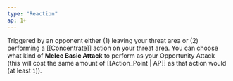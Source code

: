 ```yaml
---
type: "Reaction"
ap: 1+
---
```


Triggered by an opponent either (1) leaving your threat area or (2) performing a [[Concentrate]] action on your threat area. You can choose what kind of **Melee Basic Attack** to perform as your Opportunity Attack (this will cost the same amount of [[Action_Point | AP]] as that action would (at least `1`)).
